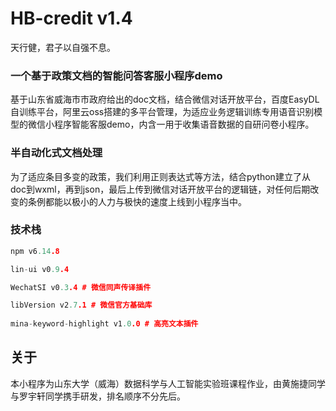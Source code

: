 # HB-credit v1.4

天行健，君子以自强不息。

### 一个基于政策文档的智能问答客服小程序demo

基于山东省威海市市政府给出的doc文档，结合微信对话开放平台，百度EasyDL自训练平台，阿里云oss搭建的多平台管理，为适应业务逻辑训练专用语音识别模型的微信小程序智能客服demo，内含一用于收集语音数据的自研问卷小程序。

### 半自动化式文档处理

为了适应条目多变的政策，我们利用正则表达式等方法，结合python建立了从doc到wxml，再到json，最后上传到微信对话开放平台的逻辑链，对任何后期改变的条例都能以极小的人力与极快的速度上线到小程序当中。

### 技术栈

```c++
npm v6.14.8

lin-ui v0.9.4

WechatSI v0.3.4 # 微信同声传译插件

libVersion v2.7.1 # 微信官方基础库
    
mina-keyword-highlight v1.0.0 # 高亮文本插件
```

## 关于

本小程序为山东大学（威海）数据科学与人工智能实验班课程作业，由黄施捷同学与罗宇轩同学携手研发，排名顺序不分先后。
